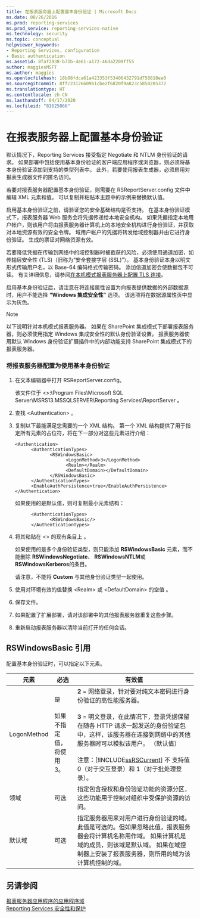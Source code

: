 ```yaml
---
title: 在报表服务器上配置基本身份验证 | Microsoft Docs
ms.date: 08/26/2016
ms.prod: reporting-services
ms.prod_service: reporting-services-native
ms.technology: security
ms.topic: conceptual
helpviewer_keywords:
- Reporting Services, configuration
- Basic authentication
ms.assetid: 8faf2938-b71b-4e61-a172-46da2209ff55
author: maggiesMSFT
ms.author: maggies
ms.openlocfilehash: 18b08fdca61a423353f53406432791d758818ea0
ms.sourcegitcommit: 8ffc23126609b1cbe2f6820f9a823c5850205372
ms.translationtype: HT
ms.contentlocale: zh-CN
ms.lasthandoff: 04/17/2020
ms.locfileid: "81625866"
---
```

# <a name="configure-basic-authentication-on-the-report-server"></a>在报表服务器上配置基本身份验证
  默认情况下，Reporting Services 接受指定 Negotiate 和 NTLM 身份验证的请求。 如果部署中包括使用基本身份验证的客户端应用程序或浏览器，则必须将基本身份验证添加到支持的类型列表中。 此外，若要使用报表生成器，必须启用对报表生成器文件的匿名访问。  
  
 若要对报表服务器配置基本身份验证，则需要在 RSReportServer.config 文件中编辑 XML 元素和值。 可以复制并粘贴本主题中的示例来替换默认值。  
  
 启用基本身份验证之前，请验证您的安全基础结构是否支持。 在基本身份验证模式下，报表服务器 Web 服务会将凭据传递给本地安全机构。 如果凭据指定本地用户帐户，则该用户将由报表服务器计算机上的本地安全机构进行身份验证，并获取对本地资源有效的安全令牌。 域用户帐户的凭据将转发给域控制器并由它进行身份验证。 生成的票证对网络资源有效。  
  
 若要降低凭据在传输到网络中的域控制器时被截获的风险，必须使用通道加密，如传输层安全性 (TLS)（旧称为“安全套接字层 (SSL)”）。 基本身份验证本身以明文形式传输用户名，以 Base-64 编码格式传输密码。 添加信道加密会使数据包不可读。 有关详细信息，请参阅[在本机模式报表服务器上配置 TLS 连接](../../reporting-services/security/configure-ssl-connections-on-a-native-mode-report-server.md)。  
  
 启用基本身份验证后，请注意在将连接属性设置为向报表提供数据的外部数据源时，用户不能选择 **“Windows 集成安全性”** 选项。 该选项将在数据源属性页中显示为灰色。  
  
> [!NOTE]  
>  以下说明针对本机模式报表服务器。 如果在 SharePoint 集成模式下部署报表服务器，则必须使用指定 Windows 集成安全性的默认身份验证设置。 报表服务器使用默认 Windows 身份验证扩展插件中的内部功能支持 SharePoint 集成模式下的报表服务器。  
  
### <a name="to-configure-a-report-server-to-use-basic-authentication"></a>将报表服务器配置为使用基本身份验证  
  
1.  在文本编辑器中打开 RSReportServer.config。  
  
     该文件位于 \<>:\Program Files\Microsoft SQL Server\MSRS13.MSSQLSERVER\Reporting Services\ReportServer  。  
  
2.  查找 \<Authentication>  。  
  
3.  复制以下最能满足您需要的一个 XML 结构。 第一个 XML 结构提供了用于指定所有元素的占位符，将在下一部分对这些元素进行介绍：  
  
    ```  
    <Authentication>  
          <AuthenticationTypes>  
                 <RSWindowsBasic>  
                       <LogonMethod>3</LogonMethod>  
                       <Realm></Realm>  
                       <DefaultDomain></DefaultDomain>  
                 </RSWindowsBasic>  
          </AuthenticationTypes>  
          <EnableAuthPersistence>true</EnableAuthPersistence>  
    </Authentication>  
    ```  
  
     如果使用的是默认值，则可复制最小元素结构：  
  
    ```  
          <AuthenticationTypes>  
                 <RSWindowsBasic/>  
          </AuthenticationTypes>  
    ```  
  
4.  将其粘贴在 \<> 的现有条目上  。  
  
     如果使用的是多个身份验证类型，则只能添加 **RSWindowsBasic** 元素，而不能删除 **RSWindowsNegotiate**、 **RSWindowsNTLM**或 **RSWindowsKerberos**的条目。  
  
     请注意，不能将 **Custom** 与其他身份验证类型一起使用。  
  
5.  使用对环境有效的值替换 \<Realm> 或 \<DefaultDomain> 的空值   。  
  
6.  保存文件。  
  
7.  如果配置了扩展部署，请对该部署中的其他报表服务器重复这些步骤。  
  
8.  重新启动报表服务器以清除当前打开的任何会话。  
  
## <a name="rswindowsbasic-reference"></a>RSWindowsBasic 引用  
 配置基本身份验证时，可以指定以下元素。  
  
|元素|必选|有效值|  
|-------------|--------------|------------------|  
|LogonMethod|是<br /><br /> 如果不指定值，将使用 3。|**2** = 网络登录，针对要对纯文本密码进行身份验证的高性能服务器。<br /><br /> **3** = 明文登录，在此情况下，登录凭据保留在随各 HTTP 请求一起发送的身份验证包中，这样，该服务器在连接到网络中的其他服务器时可以模拟该用户。 （默认值）<br /><br /> 注意：[!INCLUDE[ssRSCurrent](../../includes/ssrscurrent-md.md)] 不  支持值 0（对于交互登录）和 1（对于批处理登录）。|  
|领域|可选|指定包含授权和身份验证功能的资源分区，这些功能用于控制对组织中受保护资源的访问。|  
|默认域|可选|指定服务器用来对用户进行身份验证的域。 此值是可选的。但如果忽略此值，报表服务器会将计算机名称用作域。 如果计算机是域的成员，则该域是默认域。 如果在域控制器上安装了报表服务器，则所用的域为该计算机控制的域。|  
  
## <a name="see-also"></a>另请参阅  
 [报表服务器应用程序的应用程序域](../../reporting-services/report-server/application-domains-for-report-server-applications.md)   
 [Reporting Services 安全性和保护](../../reporting-services/security/reporting-services-security-and-protection.md)  
  
  
